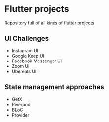 # Flutter projects
Repository full of all kinds of flutter projects

## UI Challenges
 - Instagram UI
 - Google Keep UI
 - Facebook Messenger UI
 - Zoom UI
 - Ubereats UI

## State management approaches
 - GetX
 - Riverpod
 - BLoC
 - Provider